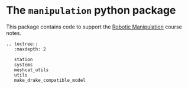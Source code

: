 # The `manipulation` python package

This package contains code to support the [Robotic Manipulation](http://manipulation.mit.edu) course notes.

```{eval-rst}
.. toctree::
   :maxdepth: 2

   station
   systems
   meshcat_utils
   utils
   make_drake_compatible_model
```

